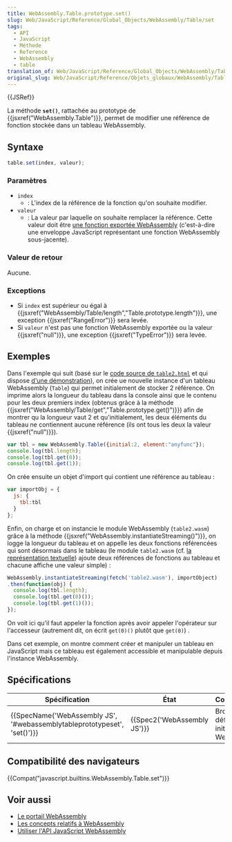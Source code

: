 ```yaml
---
title: WebAssembly.Table.prototype.set()
slug: Web/JavaScript/Reference/Global_Objects/WebAssembly/Table/set
tags:
  - API
  - JavaScript
  - Méthode
  - Reference
  - WebAssembly
  - table
translation_of: Web/JavaScript/Reference/Global_Objects/WebAssembly/Table/set
original_slug: Web/JavaScript/Reference/Objets_globaux/WebAssembly/Table/set
---
```

{{JSRef}}

La méthode **`set()`**, rattachée au prototype de {{jsxref("WebAssembly.Table")}}, permet de modifier une référence de fonction stockée dans un tableau WebAssembly.

## Syntaxe

```js
table.set(index, valeur);
```

### Paramètres

- `index`
  - : L'index de la référence de la fonction qu'on souhaite modifier.
- `valeur`
  - : La valeur par laquelle on souhaite remplacer la référence. Cette valeur doit être [une fonction exportée WebAssembly](/fr/docs/WebAssembly/Exported_functions) (c'est-à-dire une enveloppe JavaScript représentant une fonction WebAssembly sous-jacente).

### Valeur de retour

Aucune.

### Exceptions

- Si `index` est supérieur ou égal à {{jsxref("WebAssembly/Table/length","Table.prototype.length")}}, une exception {{jsxref("RangeError")}} sera levée.
- Si `valeur` n'est pas une fonction WebAssembly exportée ou la valeur {{jsxref("null")}}, une exception {{jsxref("TypeError")}} sera levée.

## Exemples

Dans l'exemple qui suit (basé sur le [code source de `table2.html`](https://github.com/mdn/webassembly-examples/blob/master/js-api-examples/table2.html) et qui dispose [d'une démonstration](https://mdn.github.io/webassembly-examples/js-api-examples/table2.html)), on crée ue nouvelle instance d'un tableau WebAssembly (`Table`) qui permet initialement de stocker 2 référence. On imprime alors la longueur du tableau dans la console ainsi que le contenu pour les deux premiers index (obtenus grâce à la méthode {{jsxref("WebAssembly/Table/get","Table.prototype.get()")}}) afin de montrer qu la longueur vaut 2 et qu'initialement, les deux éléments du tableau ne contiennent aucune référence (ils ont tous les deux la valeur {{jsxref("null")}}).

```js
var tbl = new WebAssembly.Table({initial:2, element:"anyfunc"});
console.log(tbl.length);
console.log(tbl.get(0));
console.log(tbl.get(1));
```

On crée ensuite un objet d'import qui contient une référence au tableau :

```js
var importObj = {
  js: {
    tbl:tbl
  }
};
```

Enfin, on charge et on instancie le module WebAssembly (`table2.wasm`) grâce à la méthode {{jsxref("WebAssembly.instantiateStreaming()")}}, on logge la longueur du tableau et on appelle les deux fonctions référencées qui sont désormais dans le tableau (le module `table2.wasm` (cf. [la représentation textuelle](https://github.com/mdn/webassembly-examples/blob/master/text-format-examples/table2.was)) ajoute deux références de fonctions au tableau et chacune affiche une valeur simple) :

```js
WebAssembly.instantiateStreaming(fetch('table2.wasm'), importObject)
.then(function(obj) {
  console.log(tbl.length);
  console.log(tbl.get(0)());
  console.log(tbl.get(1)());
});
```

On voit ici qu'il faut appeler la fonction après avoir appeler l'opérateur sur l'accesseur (autrement dit, on écrit `get(0)()` plutôt que `get(0)`) .

Dans cet exemple, on montre comment créer et manipuler un tableau en JavaScript mais ce tableau est également accessible et manipulable depuis l'instance WebAssembly.

## Spécifications

| Spécification                                                                                    | État                                 | Commentaires                                       |
| ------------------------------------------------------------------------------------------------ | ------------------------------------ | -------------------------------------------------- |
| {{SpecName('WebAssembly JS', '#webassemblytableprototypeset', 'set()')}} | {{Spec2('WebAssembly JS')}} | Brouillon de définition initiale pour WebAssembly. |

## Compatibilité des navigateurs

{{Compat("javascript.builtins.WebAssembly.Table.set")}}

## Voir aussi

- [Le portail WebAssembly](/fr/docs/WebAssembly)
- [Les concepts relatifs à WebAssembly](/fr/docs/WebAssembly/Concepts)
- [Utiliser l'API JavaScript WebAssembly](/fr/docs/WebAssembly/Using_the_JavaScript_API)
